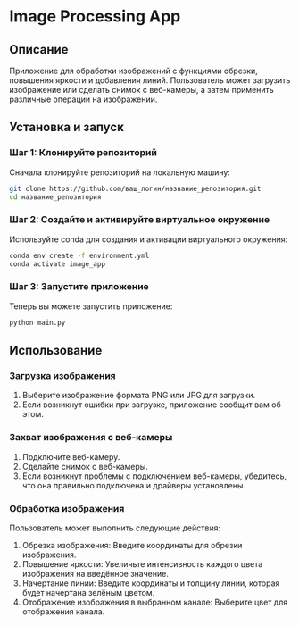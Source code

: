 # Image Processing App

## Описание

Приложение для обработки изображений с функциями обрезки, повышения яркости и добавления линий. Пользователь может загрузить изображение или сделать снимок с веб-камеры, а затем применить различные операции на изображении.

## Установка и запуск

### Шаг 1: Клонируйте репозиторий

Сначала клонируйте репозиторий на локальную машину:

```sh
git clone https://github.com/ваш_логин/название_репозитория.git
cd название_репозитория
```

### Шаг 2: Создайте и активируйте виртуальное окружение
Используйте conda для создания и активации виртуального окружения:
```sh
conda env create -f environment.yml
conda activate image_app
```
### Шаг 3: Запустите приложение
Теперь вы можете запустить приложение:
```sh
python main.py
```
## Использование
### Загрузка изображения
1. Выберите изображение формата PNG или JPG для загрузки.
2. Если возникнут ошибки при загрузке, приложение сообщит вам об этом.
### Захват изображения с веб-камеры
1. Подключите веб-камеру.
2. Сделайте снимок с веб-камеры.
3. Если возникнут проблемы с подключением веб-камеры, убедитесь, что она правильно подключена и драйверы установлены.
### Обработка изображения
Пользователь может выполнить следующие действия:

1. Обрезка изображения: Введите координаты для обрезки изображения.
2. Повышение яркости: Увеличьте интенсивность каждого цвета изображения на введённое значение.
3. Начертание линии: Введите координаты и толщину линии, которая будет начертана зелёным цветом.
4. Отображение изображения в выбранном канале: Выберите цвет для отображения канала.